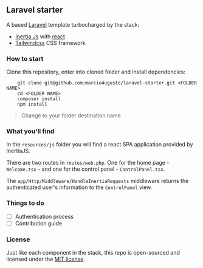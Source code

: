 ## Laravel starter

A based [Laravel](https://laravel.com/) template turbocharged by the stack:

- [Inertia Js](https://inertiajs.com/) with [react](https://react.dev/)
- [Tailwindcss](https://tailwindcss.com/) CSS framework

### How to start

Clone this repository, enter into cloned folder and install dependencies:

```shell
    git clone git@github.com:marcio4ugusto/laravel-starter.git <FOLDER NAME>
    cd <FOLDER NAME>
    composer install
    npm install
```

> Change <FOLDER NAME> to your folder destination name

### What you'll find

In the `resources/js` folder you will find a react SPA application provided by InertiaJS.

There are two routes in `routes/web.php`. One for the home page - `Welcome.tsx` - and one for the control panel - `ControlPanel.tsx`.

The `app/Http/Middleware/HandleInertiaRequests` middleware returns the authenticated user's information to the `ControlPanel` view.

### Things to do

- [ ] Authentication process
- [ ] Contribution guide

### License

Just like each component in the stack, this repo is open-sourced and licensed under the [MIT license](https://opensource.org/license/mit/).
